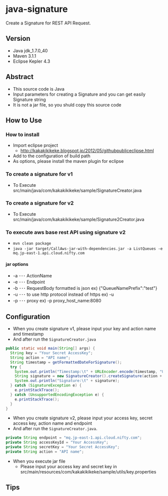 java-signature
=========
Create a Signature for REST API Request.

Version
-------

* Java jdk_1.7.0_40
* Maven 3.1.1
* Eclipse Kepler 4.3

Abstract
--------

* This source code is Java 
* Input parameters for creating a Signature and you can get easily Signature string 
* It is not a jar file, so you shuld copy this source code

How to Use
----------

### How to install

* Import eclipse project
  * http://kakakikikeke.blogspot.jp/2012/05/githubpubliceclipse.html
* Add to the configuration of build path
* As options, please install the maven plugin for eclipse

### To create a signature for v1

* To Execute src/main/java/com/kakakikikeke/sample/SignatureCreator.java

### To create a signature for v2

* To Execute src/main/java/com/kakakikikeke/sample/Signature2Creator.java

### To execute aws base rest API using signature v2

* `mvn clean package`
* `java -jar target/CallAws-jar-with-dependencies.jar -a ListQueues -e mq.jp-east-1.api.cloud.nifty.com` 

#### jar options

* -a ･･･ ActionName
* -e ･･･ Endpoint
* -b ･･･ RequestBody formatted is json ex) {"QueueNamePrefix":"test"}
* -u ･･･ to use http protocol instead of https ex) -u
* -p ･･･ proxy ex) -p proxy_host_name:8080

Configuration
-------------

* When you create signature v1, please input your key and action name and timestamp
* And after run the `SignatureCreator.java`

```java
public static void main(String[] args) {
  String key = "Your Secret AccessKey";
  String action = "API name";
  String timestamp = getFormattedDateForSignature();
  try {
    System.out.println("Timestamp:\t" + URLEncoder.encode(timestamp, "UTF-8"));
    String signature = new SignatureCreator().createSignature(action + timestamp, key);
    System.out.println("Signature:\t" + signature);
  } catch (SignatureException e) {
    e.printStackTrace();
  } catch (UnsupportedEncodingException e) {
    e.printStackTrace();
  }
}
```

* When you create signature v2, please input your access key, secret access key, action name and endpoint
* And after run the `SignatureCreator.java`.

```java
private String endpoint = "mq.jp-east-1.api.cloud.nifty.com";
private String accessKeyId = "Your AccessKey";
private String secretKey = "Your Secret AccessKey";
private String action = "API name";
```

* When you execute jar file
  * Please input your access key and secret key in src/main/resources/com/kakakikikeke/sample/utils/key.properties

Tips
----